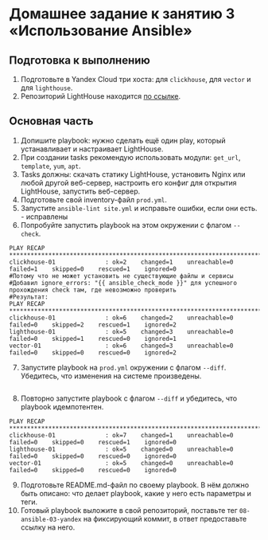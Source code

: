 # Домашнее задание к занятию 3 «Использование Ansible»

## Подготовка к выполнению

1. Подготовьте в Yandex Cloud три хоста: для `clickhouse`, для `vector` и для `lighthouse`.
2. Репозиторий LightHouse находится [по ссылке](https://github.com/VKCOM/lighthouse).

## Основная часть

1. Допишите playbook: нужно сделать ещё один play, который устанавливает и настраивает LightHouse.
2. При создании tasks рекомендую использовать модули: `get_url`, `template`, `yum`, `apt`.
3. Tasks должны: скачать статику LightHouse, установить Nginx или любой другой веб-сервер, настроить его конфиг для открытия LightHouse, запустить веб-сервер.
4. Подготовьте свой inventory-файл `prod.yml`.
5. Запустите `ansible-lint site.yml` и исправьте ошибки, если они есть. - исправлены
6. Попробуйте запустить playbook на этом окружении с флагом `--check`.
```
PLAY RECAP **********************************************************************************************************************************************************
clickhouse-01              : ok=2    changed=1    unreachable=0    failed=1    skipped=0    rescued=1    ignored=0  
#Потому что не может установить не существующие файлы и сервисы
#Добавил ignore_errors: "{{ ansible_check_mode }}" для успешного прохождения check там, где невозможно проверить
#Результат:
PLAY RECAP **********************************************************************************************************************************************************
clickhouse-01              : ok=6    changed=2    unreachable=0    failed=0    skipped=2    rescued=1    ignored=2   
lighthouse-01              : ok=5    changed=3    unreachable=0    failed=0    skipped=1    rescued=0    ignored=1   
vector-01                  : ok=6    changed=3    unreachable=0    failed=0    skipped=0    rescued=0    ignored=2   
```
7. Запустите playbook на `prod.yml` окружении с флагом `--diff`. Убедитесь, что изменения на системе произведены.
```

```
8. Повторно запустите playbook с флагом `--diff` и убедитесь, что playbook идемпотентен.
```
PLAY RECAP **********************************************************************************************************************************************************
clickhouse-01              : ok=7    changed=1    unreachable=0    failed=0    skipped=0    rescued=1    ignored=0   
lighthouse-01              : ok=5    changed=0    unreachable=0    failed=0    skipped=0    rescued=0    ignored=0   
vector-01                  : ok=5    changed=0    unreachable=0    failed=0    skipped=0    rescued=0    ignored=0 
```
9. Подготовьте README.md-файл по своему playbook. В нём должно быть описано: что делает playbook, какие у него есть параметры и теги.
10. Готовый playbook выложите в свой репозиторий, поставьте тег `08-ansible-03-yandex` на фиксирующий коммит, в ответ предоставьте ссылку на него.

